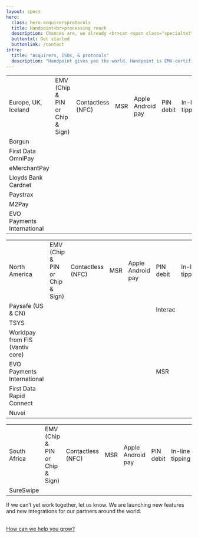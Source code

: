 ```yaml
---
layout: specs
hero: 
  class: hero-acquirersprotocols
  title: Handpoint<br>processing reach
  description: Chances are, we already <br>can <span class="specialtxt">work together.</span>
  buttontxt: Get started
  buttonlink: /contact
intro: 
  title: "Acquirers, ISOs, & protocols"
  description: "Handpoint gives you the world. Handpoint is EMV-certified today to many of the world’s leading acquiring platforms using several of the most widely-used protocols and is supported by leading ISOs. The routes to market we support include:"
---
```


<div class="section-terminalrange-table">
	<div class="container">
		<table class="table table-striped table-custom">
		  <tbody>
		    <tr class="table-custom-header">
		      <td>Europe, UK, Iceland</td>
		      <td>EMV (Chip & PIN or Chip & Sign)</td>
		      <td>Contactless (NFC)</td>
		      <td>MSR</td>
		      <td>Apple Android pay</td>
		      <td>PIN debit</td>
		      <td>In-line tipping</td>
		      <td>Tip adjustment</td>
		      <td>Tokenization with sale</td>
		      <td>Tokenization only</td>
		    </tr>
		    <tr>
		      <td>Borgun</td>
		      <td><i class="fas fa-check"></i></td>
		      <td><i class="fas fa-check"></i></td>
		      <td><i class="fas fa-check"></i></td>
		      <td><i class="fas fa-check"></i></td>
		      <td>&nbsp;</td>
		      <td><i class="fas fa-check"></i></td>
		      <td>&nbsp;</td>
		      <td><i class="fas fa-check"></i></td>
		      <td><i class="fas fa-check"></i></td>
		    </tr>
			<tr>
		      <td>First Data OmniPay</td>
		      <td><i class="fas fa-check"></i></td>
		      <td><i class="fas fa-check"></i></td>
		      <td><i class="fas fa-check"></i></td>
		      <td><i class="fas fa-check"></i></td>
		      <td>&nbsp;</td>
		      <td><i class="fas fa-check"></i></td>
		      <td>&nbsp;</td>
		      <td><i class="fas fa-check"></i></td>
		      <td><i class="fas fa-check"></i></td>
		    </tr>
			<tr>
		      <td>eMerchantPay</td>
		      <td><i class="fas fa-check"></i></td>
		      <td><i class="fas fa-check"></i></td>
		      <td><i class="fas fa-check"></i></td>
		      <td><i class="fas fa-check"></i></td>
		      <td>&nbsp;</td>
		      <td><i class="fas fa-check"></i></td>
		      <td>&nbsp;</td>
		      <td><i class="fas fa-check"></i></td>
		      <td><i class="fas fa-check"></i></td>
		    </tr>
			 <tr>
		      <td>Lloyds Bank Cardnet</td>
		      <td><i class="fas fa-check"></i></td>
		      <td><i class="fas fa-check"></i></td>
		      <td><i class="fas fa-check"></i></td>
		      <td><i class="fas fa-check"></i></td>
		      <td>&nbsp;</td>
		      <td><i class="fas fa-check"></i></td>
		      <td>&nbsp;</td>
		      <td><i class="fas fa-check"></i></td>
		      <td><i class="fas fa-check"></i></td>
		    </tr>
			 <tr>
		      <td>Paystrax</td>
		      <td><i class="fas fa-check"></i></td>
		      <td><i class="fas fa-check"></i></td>
		      <td><i class="fas fa-check"></i></td>
		      <td><i class="fas fa-check"></i></td>
		      <td>&nbsp;</td>
		      <td><i class="fas fa-check"></i></td>
		      <td>&nbsp;</td>
		      <td><i class="fas fa-check"></i></td>
		      <td><i class="fas fa-check"></i></td>
		    </tr>
			<tr>
		      <td>M2Pay</td>
		      <td><i class="fas fa-check"></i></td>
		      <td><i class="fas fa-check"></i></td>
		      <td><i class="fas fa-check"></i></td>
		      <td><i class="fas fa-check"></i></td>
		      <td>&nbsp;</td>
		      <td><i class="fas fa-check"></i></td>
		      <td>&nbsp;</td>
		      <td><i class="fas fa-check"></i></td>
		      <td><i class="fas fa-check"></i></td>
		    </tr>
			<tr>
		      <td>EVO Payments International</td>
		      <td><i class="fas fa-check"></i></td>
		      <td><i class="fas fa-check"></i></td>
		      <td><i class="fas fa-check"></i></td>
		      <td><i class="fas fa-check"></i></td>
		      <td>&nbsp;</td>
		      <td><i class="fas fa-check"></i></td>
		      <td>&nbsp;</td>
		      <td><i class="fas fa-check"></i></td>
		      <td><i class="fas fa-check"></i></td>
		    </tr>
		  </tbody>
		</table>
		<table class="table table-striped table-custom">
		  <tbody>
		    <tr class="table-custom-header">
		      <td>North America</td>
		      <td>EMV (Chip & PIN or Chip & Sign)</td>
		      <td>Contactless (NFC)</td>
		      <td>MSR</td>
		      <td>Apple Android pay</td>
		      <td>PIN debit</td>
		      <td>In-line tipping</td>
		      <td>Tip adjustment</td>
		      <td>Tokenization with sale</td>
		      <td>Tokenization only</td>
		    </tr>
		    <tr>
		      <td>Paysafe (US & CN)</td>
		      <td><i class="fas fa-check"></i></td>
		      <td><i class="fas fa-check"></i></td>
		      <td><i class="fas fa-check"></i></td>
		      <td class="fa-check-orange"><i class="fas fa-check"></i></td>
		      <td>Interac</td>
		      <td><i class="fas fa-check"></i></td>
		      <td><i class="fas fa-check"></i></td>
		      <td><i class="fas fa-check"></i></td>
		      <td><i class="fas fa-check"></i></td>
		    </tr>
		    <tr>
		      <td>TSYS</td>
		      <td><i class="fas fa-check"></i></td>
		      <td><i class="fas fa-check"></i></td>
		      <td><i class="fas fa-check"></i></td>
		      <td class="fa-check-orange"><i class="fas fa-check"></i></td>
		      <td class="fa-check-orange"><i class="fas fa-check"></i></td>
		      <td><i class="fas fa-check"></i></td>
		      <td><i class="fas fa-check"></i></td>
		      <td><i class="fas fa-check"></i></td>
		      <td><i class="fas fa-check"></i></td>
		    </tr>
			<tr>
		      <td>Worldpay from FIS (Vantiv core)</td>
		      <td><i class="fas fa-check"></i></td>
		      <td><i class="fas fa-check"></i></td>
		      <td><i class="fas fa-check"></i></td>
		      <td><i class="fas fa-check"></i></td>
		      <td class="fa-check-orange"><i class="fas fa-check"></i></td>
		      <td><i class="fas fa-check"></i></td>
		      <td><i class="fas fa-check"></i></td>
		      <td><i class="fas fa-check"></i></td>
		      <td><i class="fas fa-check"></i></td>
		    </tr>
			<tr>
		      <td>EVO Payments International</td>
		      <td><i class="fas fa-check"></i></td>
		      <td>&nbsp;</td>
		      <td><i class="fas fa-check"></i></td>
		      <td>&nbsp;</td>
		      <td>MSR</td>
		      <td><i class="fas fa-check"></i></td>
		      <td>&nbsp;</td>
		      <td><i class="fas fa-check"></i></td>
		      <td><i class="fas fa-check"></i></td>
		    </tr>
			<tr>
		      <td>First Data Rapid Connect</td>
		      <td class="fa-check-orange"><i class="fas fa-check"></i></td>
		      <td class="fa-check-orange"><i class="fas fa-check"></i></td>
		      <td class="fa-check-orange"><i class="fas fa-check"></i></td>
		      <td class="fa-check-orange"><i class="fas fa-check"></i></td>
		      <td class="fa-check-orange"><i class="fas fa-check"></i></td>
		      <td class="fa-check-orange"><i class="fas fa-check"></i></td>
		      <td class="fa-check-orange"><i class="fas fa-check"></i></td>
		      <td class="fa-check-orange"><i class="fas fa-check"></i></td>
		      <td class="fa-check-orange"><i class="fas fa-check"></i></td>
		    </tr>
			<tr>
		      <td>Nuvei</td>
		      <td><i class="fas fa-check"></i></td>
		      <td class="fa-check-orange"><i class="fas fa-check"></i></td>
		      <td><i class="fas fa-check"></i></td>
		      <td class="fa-check-orange"><i class="fas fa-check"></i></td>
		      <td class="fa-check-orange"><i class="fas fa-check"></i></td>
		      <td><i class="fas fa-check"></i></td>
		      <td><i class="fas fa-check"></i></td>
		      <td><i class="fas fa-check"></i></td>
		      <td><i class="fas fa-check"></i></td>
		    </tr>
		  </tbody>
		</table>
		<table class="table table-striped table-custom">
		  <tbody>
		    <tr class="table-custom-header">
		      <td>South Africa</td>
		      <td>EMV (Chip & PIN or Chip & Sign)</td>
		      <td>Contactless (NFC)</td>
		      <td>MSR</td>
		      <td>Apple Android pay</td>
		      <td>PIN debit</td>
		      <td>In-line tipping</td>
		      <td>Tip adjustment</td>
		      <td>Tokenization with sale</td>
		      <td>Tokenization only</td>
		      <td>Pre-authorizations</td>
		    </tr>
		    <tr>
		      <td>SureSwipe</td>
		      <td><i class="fas fa-check"></i></td>
		      <td class="fa-check-orange"><i class="fas fa-check"></i></td>
		      <td><i class="fas fa-check"></i></td>
		      <td class="fa-check-orange"><i class="fas fa-check"></i></td>
		      <td>&nbsp;</td>
		      <td><i class="fas fa-check"></i></td>
		      <td>&nbsp;</td>
		      <td>&nbsp;</td>
		      <td><i class="fas fa-check"></i></td>
		      <td><i class="fas fa-check"></i></td>
		    </tr>
		  </tbody>
		</table>	
	</div>	
</div>
<!-- END table -->
<div class="">
	<div class="container">
		<div class="row">
			<div class="col-md-8 col-md-offset-2 col-sm-8 col-sm-offset-2 section-internal-intro">	
				<p>If we can’t yet work together, let us know. We are launching new features and new integrations for our partners around the world.</p><br>
				<a class="btn btn-default bt-custom-out" href="/contact" role="button">How can we help you grow?</a>
			</div>
		</div>	
	</div>
</div>

